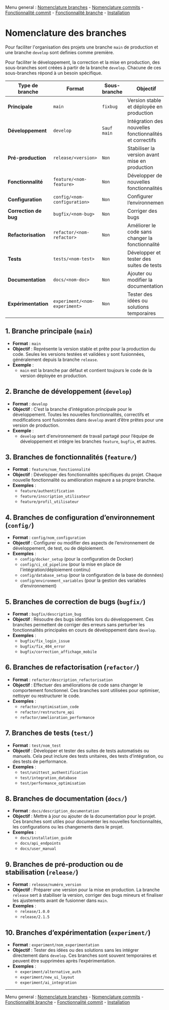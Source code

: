 
Menu general : [Nomenclature branches](https://github.com/itdeveloppement/git-nomenclature-branches-commits/blob/develop/git-nomenclature-branches.md) - [Nomenclature commits](https://github.com/itdeveloppement/git-nomenclature-branches-commits/blob/develop/git-nomenclature-commits.md) - [Fonctionnalité commit](https://github.com/itdeveloppement/git-nomenclature-branches-commits/blob/develop/git-fonctionnalites-installation.md) - [Fonctionnalité branche](https://github.com/itdeveloppement/git-nomenclature-branches-commits/blob/develop/git-fonctionnalites-installation.md) - [Installation](https://github.com/itdeveloppement/git-nomenclature-branches-commits/blob/develop/git-fonctionnalites-installation.md#installation)

# Nomenclature des branches

Pour faciliter l'organisation des projets une branche `main` de production et une branche `develop` sont definies comme première.

Pour faciliter le développement, la correction et la mise en production, des sous-branches sont créées à partir de la branche `develop`. Chacune de ces sous-branches répond à un besoin spécifique.

| Type de branche         | Format                          | Sous-branche           | Objectif                                                 |
|-------------------------|---------------------------------|------------------------|----------------------------------------------------------|
| **Principale**          | `main`                          | `fixbug`               | Version stable et déployée en production                 |
| **Développement**       | `develop`                       | `Sauf main`            | Intégration des nouvelles fonctionnalités et correctifs  |
| **Pré-production**      | `release/<version>`             | `Non`                  | Stabiliser la version avant mise en production           |
| **Fonctionnalité**      | `feature/<nom-feature>`         | `Non`                  | Développer de nouvelles fonctionnalités                  |
| **Configuration**       | `config/<nom-configuration>`    | `Non`                  | Configurer l’environnement                               |
| **Correction de bug**   | `bugfix/<nom-bug>`              | `Non`                  | Corriger des bugs                                        |
| **Refactorisation**     | `refactor/<nom-refactor>`       | `Non`                  | Améliorer le code sans changer la fonctionnalité         |
| **Tests**               | `tests/<nom-test>`              | `Non`                  | Développer et tester des suites de tests                 |
| **Documentation**       | `docs/<nom-doc>`                | `Non`                  | Ajouter ou modifier la documentation                     |
| **Expérimentation**     | `experiment/<nom-experiment>`   | `Non`                  | Tester des idées ou solutions temporaires                |


## 1. Branche principale (`main`)

- **Format** : `main`
- **Objectif** : Représente la version stable et prête pour la production du code. Seules les versions testées et validées y sont fusionnées, généralement depuis la branche `release`.
- **Exemple** :
  - `main` est la branche par défaut et contient toujours le code de la version déployée en production.

## 2. Branche de développement (`develop`)

- **Format** : `develop`
- **Objectif** : C’est la branche d’intégration principale pour le développement. Toutes les nouvelles fonctionnalités, correctifs et modifications sont fusionnées dans `develop` avant d’être prêtes pour une version de production.
- **Exemple** :
  - `develop` sert d'environnement de travail partagé pour l’équipe de développement et intègre les branches `feature`, `bugfix`, et autres.

## 3. Branches de fonctionnalités (`feature/`)

- **Format** : `feature/nom_fonctionnalité`
- **Objectif** : Développer des fonctionnalités spécifiques du projet. Chaque nouvelle fonctionnalité ou amélioration majeure a sa propre branche.
- **Exemples** :
  - `feature/authentification`
  - `feature/inscription_utilisateur`
  - `feature/profil_utilisateur`

## 4. Branches de configuration d’environnement (`config/`)

- **Format** : `config/nom_configuration`
- **Objectif** : Configurer ou modifier des aspects de l’environnement de développement, de test, ou de déploiement.
- **Exemples** :
  - `config/docker_setup` (pour la configuration de Docker)
  - `config/ci_cd_pipeline` (pour la mise en place de l'intégration/déploiement continu)
  - `config/database_setup` (pour la configuration de la base de données)
  - `config/environment_variables` (pour la gestion des variables d’environnement)

## 5. Branches de correction de bugs (`bugfix/`)

- **Format** : `bugfix/description_bug`
- **Objectif** : Résoudre des bugs identifiés lors du développement. Ces branches permettent de corriger des erreurs sans perturber les fonctionnalités principales en cours de développement dans `develop`.
- **Exemples** :
  - `bugfix/fix_login_issue`
  - `bugfix/fix_404_error`
  - `bugfix/correction_affichage_mobile`

## 6. Branches de refactorisation (`refactor/`)

- **Format** : `refactor/description_refactorisation`
- **Objectif** : Effectuer des améliorations de code sans changer le comportement fonctionnel. Ces branches sont utilisées pour optimiser, nettoyer ou restructurer le code.
- **Exemples** :
  - `refactor/optimisation_code`
  - `refactor/restructure_api`
  - `refactor/amelioration_performance`


## 7. Branches de tests (`test/`)

- **Format** : `test/nom_test`
- **Objectif** : Développer et tester des suites de tests automatisés ou manuels. Cela peut inclure des tests unitaires, des tests d’intégration, ou des tests de performance.
- **Exemples** :
  - `test/unittest_authentification`
  - `test/integration_database`
  - `test/performance_optimisation`

## 8. Branches de documentation (`docs/`)

- **Format** : `docs/description_documentation`
- **Objectif** : Mettre à jour ou ajouter de la documentation pour le projet. Ces branches sont utiles pour documenter les nouvelles fonctionnalités, les configurations ou les changements dans le projet.
- **Exemples** :
  - `docs/installation_guide`
  - `docs/api_endpoints`
  - `docs/user_manual`

## 9. Branches de pré-production ou de stabilisation (`release/`)

- **Format** : `release/numéro_version`
- **Objectif** : Préparer une version pour la mise en production. La branche `release` sert à stabiliser la version, corriger des bugs mineurs et finaliser les ajustements avant de fusionner dans `main`.
- **Exemples** :
  - `release/1.0.0`
  - `release/2.1.5`

## 10. Branches d’expérimentation (`experiment/`)

- **Format** : `experiment/nom_experimentation`
- **Objectif** : Tester des idées ou des solutions sans les intégrer directement dans `develop`. Ces branches sont souvent temporaires et peuvent être supprimées après l’expérimentation.
- **Exemples** :
  - `experiment/alternative_auth`
  - `experiment/new_ui_layout`
  - `experiment/ai_integration`


___

Menu general : [Nomenclature branches](https://github.com/itdeveloppement/git-nomenclature-branches-commits/blob/develop/git-nomenclature-branches.md) - [Nomenclature commits](https://github.com/itdeveloppement/git-nomenclature-branches-commits/blob/develop/git-nomenclature-commits.md) - [Fonctionnalité branche](https://github.com/itdeveloppement/git-nomenclature-branches-commits/blob/develop/git-fonctionnalites-installation.md) - [Fonctionnalité commit](https://github.com/itdeveloppement/git-nomenclature-branches-commits/blob/develop/git-fonctionnalites-installation.md) - [Installation](https://github.com/itdeveloppement/git-nomenclature-branches-commits/blob/develop/git-fonctionnalites-installation.md#installation)
